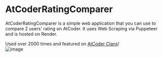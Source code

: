# AtCoderRatingComparer
AtCoderRatingComparer is a simple web application that you can use to compare 2 users' rating on AtCoder. It uses Web Scraping via Puppeteer and is hosted on Render.  

Used over 2000 times and featured on [AtCoder Clans](https://x.com/atcoderclans/status/1874389428124475723)!  
![image](https://github.com/user-attachments/assets/62381770-ac54-4179-9c9d-caf2a90e2cdd)

